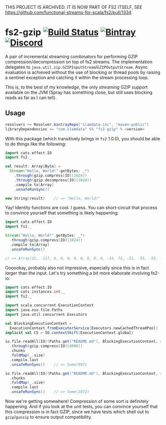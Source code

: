 THIS PROJECT IS ARCHIVED. IT IS NOW PART OF FS2 ITSELF, SEE https://github.com/functional-streams-for-scala/fs2/pull/1334

# fs2-gzip [![Build Status](https://travis-ci.org/slamdata/fs2-gzip.svg?branch=master)](https://travis-ci.org/slamdata/fs2-gzip) [![Bintray](https://img.shields.io/bintray/v/slamdata-inc/maven-public/fs2-gzip.svg)](https://bintray.com/slamdata-inc/maven-public/fs2-gzip) [![Discord](https://img.shields.io/discord/373302030460125185.svg?logo=discord)](https://discord.gg/QNjwCg6)

A pair of incremental streaming combinators for performing GZIP compression/decompression on top of fs2 streams. The implementation delegates to `java.util.zip.GZIPInputStream`/`GZIPOutputStream`. Async evaluation is achieved without the use of blocking or thread pools by raising a sentinel exception and catching it within the stream processing loop.

This is, to the best of my knowledge, the only *streaming* GZIP support available on the JVM (Spray has something close, but still uses blocking reads as far as I can tell).

## Usage

```sbt
resolvers += Resolver.bintrayRepo("slamdata-inc", "maven-public")
libraryDependencies += "com.slamdata" %% "fs2-gzip" % <version>
```

With this package (which transitively brings in `fs2` 1.0.0), you should be able to do things like the following:

```scala
import cats.effect.IO
import fs2._

val result: Array[Byte] = 
  Stream("Hello, World!".getBytes: _*)
    .through(gzip.compress[IO](1024))
    .through(gzip.decompress[IO](1024))
    .compile.to[Array]
    .unsafeRunSync()

new String(result)    // => "Hello, World!"
```

Yay! Identity functions are cool. I guess. You can short-circuit that process to convince yourself that something is likely happening:

```scala
import cats.effect.IO
import fs2._

Stream("Hello, World!".getBytes: _*)
  .through(gzip.compress[IO](1024))
  .compile.to[Array]
  .unsafeRunSync()

// => Array(31, -117, 8, 0, 0, 0, 0, 0, 0, 0, -14, 72, -51, -55, -55, -41, 81, 8, -49, 47, -54, 73, 81, 4, 0, 0, 0, -1, -1, 3, 0, -48, -61, 74, -20, 13, 0, 0, 0)
```

Oooookay, probably also not impressive, especially since this is in fact *larger* than the input. Let's try something a bit more elaborate involving fs2-io:

```scala
import cats.effect.IO
import cats.instances.int._
import fs2._

import scala.concurrent.ExecutionContext
import java.nio.file.Paths
import java.util.concurrent.Executors

val BlockingExecutionContext =
  ExecutionContext.fromExecutorService(Executors.newCachedThreadPool)
implicit val CS = IO.contextShift(ExecutionContext.global)

io.file.readAll[IO](Paths.get("README.md"), BlockingExecutionContext, 4096)
  .through(gzip.compress[IO](4096))
  .chunks
  .foldMap(_.size)
  .compile.last
  .unsafeRunSync()    // => Some(997)

io.file.readAll[IO](Paths.get("README.md"), BlockingExecutionContext, 4096)
  .chunks
  .foldMap(_.size)
  .compile.last
  .unsafeRunSync()    // => Some(2072)
```

Now we're getting somewhere! Compression of some sort is definitely happening. And if you look at the unit tests, you can convince yourself that this compression is in fact GZIP, since we have tests which shell out to `gzip`/`gunzip` to ensure output compatibility.
